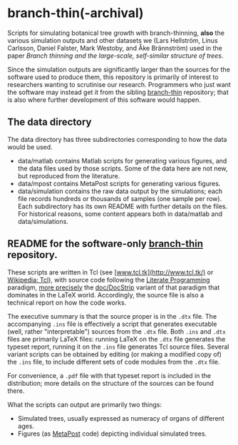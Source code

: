 # branch-thin(-archival)
Scripts for simulating botanical tree growth with branch-thinning,
**also** the various simulation outputs and other datasets we (Lars Hellström, Linus Carlsson, Daniel Falster, Mark Westoby, and Åke Brännström) used in the paper _Branch thinning and the large-scale, self-similar structure of trees_.

Since the simulation outputs are significantly larger than the sources for the software used to produce them, this repository is primarily of interest to researchers wanting to scrutinise our research. Programmers who just want the software may instead get it from the sibling [branch-thin](https://github.com/lars-hellstrom/branch-thin) repository; that is also where further development of this software would happen.

## The data directory

The data directory has three subdirectories corresponding to how the data would be used.
- data/matlab contains Matlab scripts for generating various figures, and the data files used by those scripts. Some of the data here are not new, but reproduced from the literature.
- data/mpost contains MetaPost scripts for generating various figures.
- data/simulation contains the raw data output by the simulations; each file records hundreds or thousands of samples (one sample per row).
Each subdirectory has its own README with further details on the files. For historical reasons, some content appears both in data/matlab and data/simulations.

## README for the software-only [branch-thin](https://github.com/lars-hellstrom/branch-thin) repository.

These scripts are written in Tcl (see [www.tcl.tk](http://www.tcl.tk/) or [Wikipedia: Tcl](https://en.wikipedia.org/wiki/Tcl)), with source code following the [Literate Programming](https://en.wikipedia.org/wiki/Literate_programming) paradigm, [more precisely](http://mirrors.ctan.org/macros/latex/contrib/tclldoc/tclldoc.pdf) the [doc/DocStrip](http://mirrors.ctan.org/macros/latex/base/doc.pdf) variant of that paradigm that dominates in the LaTeX world. Accordingly, the source file is also a technical report on how the code works.

The executive summary is that the source proper is in the `.dtx` file. The accompanying `.ins` file is effectively a script that generates executable (well, rather "interpretable") sources from the `.dtx` file. Both `.ins` and `.dtx` files are primarily LaTeX files: running LaTeX on the `.dtx` file generates the typeset report, running it on the `.ins` file generates Tcl source files. Several variant scripts can be obtained by editing (or making a modified copy of) the `.ins` file, to include different sets of code modules from the `.dtx` file.

For convenience, a `.pdf` file with that typeset report is included in the distribution; more details on the structure of the sources can be found there.

What the scripts can output are primarily two things:
* Simulated trees, usually expressed as numeracy of organs of different ages.
* Figures (as [MetaPost](https://en.wikipedia.org/wiki/MetaPost) code) depicting individual simulated trees.
